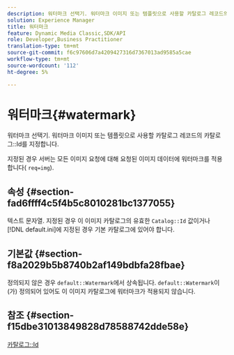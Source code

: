 ```yaml
---
description: 워터마크 선택기. 워터마크 이미지 또는 템플릿으로 사용할 카탈로그 레코드의 카탈로그 ID를 지정합니다.
solution: Experience Manager
title: 워터마크
feature: Dynamic Media Classic,SDK/API
role: Developer,Business Practitioner
translation-type: tm+mt
source-git-commit: f6c97606d7a4209427316d7367013ad9585a5cae
workflow-type: tm+mt
source-wordcount: '112'
ht-degree: 5%

---
```



# 워터마크{#watermark}

워터마크 선택기. 워터마크 이미지 또는 템플릿으로 사용할 카탈로그 레코드의 카탈로그::Id를 지정합니다.

지정된 경우 서버는 모든 이미지 요청에 대해 요청된 이미지 데이터에 워터마크를 적용합니다( `req=img`).

## 속성 {#section-fad6ffff4c5f4b5c8010281bc1377055}

텍스트 문자열. 지정된 경우 이 이미지 카탈로그의 유효한 `Catalog::Id` 값이거나 [!DNL default.ini]에 지정된 경우 기본 카탈로그에 있어야 합니다.

## 기본값 {#section-f8a2029b5b8740b2af149bdbfa28fbae}

정의되지 않은 경우 `default::Watermark`에서 상속됩니다. `default::Watermark`이(가) 정의되어 있어도 이 이미지 카탈로그에 워터마크가 적용되지 않습니다.

## 참조 {#section-f15dbe31013849828d78588742dde58e}

[카탈로그::Id](/help/aem-is-ir-api/is-api/image-catalog/image-serving-api-ref/c-image-catalog-reference/c-image-svg-data-reference/c-image-data-reference/r-id-cat.md)
